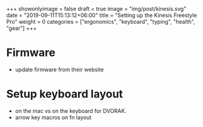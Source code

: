 +++
showonlyimage = false
draft = true
image = "img/post/kinesis.svg"
date = "2019-09-11T15:13:12+06:00"
title = "Setting up the Kinesis Freestyle Pro"
weight = 0
categories = ["ergonomics", "keyboard", "typing", "health", "gear"]
+++

# Firmware
- update firmware from their website

# Setup keyboard layout
- on the mac vs on the keyboard for DVORAK.
- arrow key macros on fn layout
